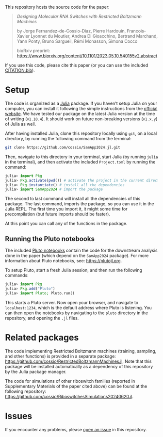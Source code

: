 This repository hosts the source code for the paper:

> *Designing Molecular RNA Switches with Restricted Boltzmann Machines*
> 
> by Jorge Fernandez-de-Cossio-Diaz, Pierre Hardouin, Francois-Xavier Lyonnet du Moutier, Andrea Di Gioacchino, Bertrand Marchand, Yann Ponty, Bruno Sargueil, Rémi Monasson, Simona Cocco
> 
> bioRxiv preprint: https://www.biorxiv.org/content/10.1101/2023.05.10.540155v2.abstract

If you use this code, please cite this paper (or you can use the included [CITATION.bib](https://github.com/cossio/SamApp2024.jl/blob/main/CITATION.bib)).

# Setup

The code is organized as a [Julia](https://julialang.org) package. If you haven't setup Julia on your computer, you can install it following the simple instructions from the [official website](https://julialang.org/downloads/). We have tested our package on the latest Julia version at the time of writing (`v1.10.4`). It should work on future non-breaking versions (`v1.x.y`) of Julia as well.

After having installed Julia, clone this repository locally using `git`, on a local directory, by running the following command from the terminal:

```bash
git clone https://github.com/cossio/SamApp2024.jl.git
```

Then, navigate to this directory in your terminal, start Julia (by running `julia` in the terminal), and then activate the included `Project.toml` by running the command:

```julia
julia> import Pkg
julia> Pkg.activate(pwd()) # activate the project in the current directory
julia> Pkg.instantiate() # install all the dependencies
julia> import SamApp2024 # import the package
```

The second to last command will install all the dependencies of this package. The last command, imports the package, so you can use it in the Julia REPL. The first time you import it, it might some time for precompilation (but future imports should be faster).

At this point you can call any of the functions in the package.

## Running the Pluto notebooks

The included [Pluto notebooks](https://github.com/cossio/SamApp2024.jl/tree/main/pluto) contain the code for the downstream analysis done in the paper (which depend on the `SamApp2024` package). For more information about Pluto notebooks, see: https://plutojl.org.

To setup Pluto, start a fresh Julia session, and then run the following commands:

```julia
julia> import Pkg
julia> Pkg.add("Pluto")
julia> import Pluto; Pluto.run()
```

This starts a Pluto server. Now open your browser, and navigate to `localhost:1234`, which is the default address where Pluto is listening. You can then open the notebooks by navigating to the `pluto` directory in the repository, and opening the `.jl` files.

# Related packages 

The code implementing Restricted Boltzmann machines (training, sampling, and other functions) is provided in a separate package: https://github.com/cossio/RestrictedBoltzmannMachines.jl. Note that this package will be installed automatically as a dependency of this repository by the Julia package manager.

The code for simulations of other riboswitch families (reported in Supplementary Materials of the paper cited above) can be found at the following repository: https://github.com/cossio/RiboswitchesSimulations20240620.jl.

# Issues

If you encounter any problems, please [open an issue](https://github.com/cossio/SamApp2024.jl/issues/new/choose) in this repository.